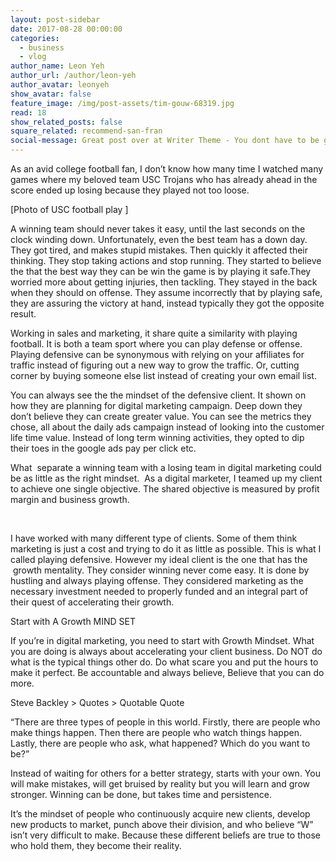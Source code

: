 ```yaml
---
layout: post-sidebar
date: 2017-08-28 00:00:00
categories:
  - business
  - vlog
author_name: Leon Yeh
author_url: /author/leon-yeh
author_avatar: leonyeh
show_avatar: false
feature_image: /img/post-assets/tim-gouw-68319.jpg
read: 18
show_related_posts: false
square_related: recommend-san-fran
social-message: Great post over at Writer Theme - You dont have to be great to get started
---
```



As an avid college football fan, I don’t know how many time I watched many games where my beloved team USC Trojans who has already ahead in the score ended up losing because they played not too loose.

[Photo of USC football play ]

A winning team should never takes it easy, until the last seconds on the clock winding down. Unfortunately, even the best team has a down day. They got tired, and makes stupid mistakes. Then quickly it affected their thinking. They stop taking actions and stop running. They started to believe the that the best way they can be win the game is by playing it safe.They worried more about getting injuries, then tackling. They stayed in the back when they should on offense. They assume incorrectly that by playing safe, they are assuring the victory at hand, instead typically they got the opposite result.

Working in sales and marketing, it share quite a similarity with playing football. It is both a team sport where you can play defense or offense. Playing defensive can be synonymous with relying on your affiliates for traffic instead of figuring out a new way to grow the traffic. Or, cutting corner by buying someone else list instead of creating your own email list.

You can always see the the mindset of the defensive client. It shown on how they are planning for digital marketing campaign. Deep down they don’t believe they can create greater value. You can see the metrics they chose, all about the daily ads campaign instead of looking into the customer life time value. Instead of long term winning activities, they opted to dip their toes in the google ads pay per click etc.

What  separate a winning team with a losing team in digital marketing could be as little as the right mindset.  As a digital marketer, I teamed up my client to achieve one single objective. The shared objective is measured by profit margin and business growth.

<br>

I have worked with many different type of clients. Some of them think marketing is just a cost and trying to do it as little as possible. This is what I called playing defensive. However my ideal client is the one that has the  growth mentality. They consider winning never come easy. It is done by hustling and always playing offense. They considered marketing as the necessary investment needed to properly funded and an integral part of their quest of accelerating their growth.

Start with A Growth MIND SET

If you’re in digital marketing, you need to start with Growth Mindset. What you are doing is always about accelerating your client business. Do NOT do what is the typical things other do. Do what scare you and put the hours to make it perfect. Be accountable and always believe, Believe that you can do more.

Steve Backley &gt; Quotes &gt; Quotable Quote

“There are three types of people in this world. Firstly, there are people who make things happen. Then there are people who watch things happen. Lastly, there are people who ask, what happened? Which do you want to be?”

Instead of waiting for others for a better strategy, starts with your own. You will make mistakes, will get bruised by reality but you will learn and grow stronger. Winning can be done, but takes time and persistence.

It’s the mindset of people who continuously acquire new clients, develop new products to market, punch above their division, and who believe “W” isn’t very difficult to make. Because these different beliefs are true to those who hold them, they become their reality.

<br>